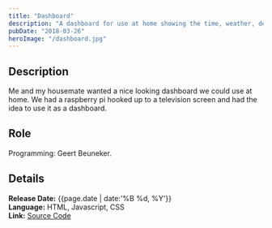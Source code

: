 ```yaml
---
title: "Dashboard"
description: "A dashboard for use at home showing the time, weather, departure times, the news and some links."
pubDate: "2018-03-26"
heroImage: "/dashboard.jpg"
---
```


## Description

Me and my housemate wanted a nice looking dashboard we could use at home. We had a raspberry pi hooked up to a television screen and had the idea to use it as a dashboard.

## Role

Programming: Geert Beuneker.

## Details

**Release Date:** {{page.date | date:'%B %d, %Y'}}  
**Language:** HTML, Javascript, CSS  
**Link:** [Source Code](https://drive.google.com/uc?export=download&id=1NzKGJNaSIgxqrM7JMBYyPe9seDVzvN8g)
